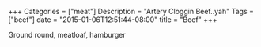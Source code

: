 +++
Categories = ["meat"]
Description = "Artery Cloggin Beef..yah"
Tags = ["beef"]
date = "2015-01-06T12:51:44-08:00"
title = "Beef"
+++

Ground round, meatloaf, hamburger